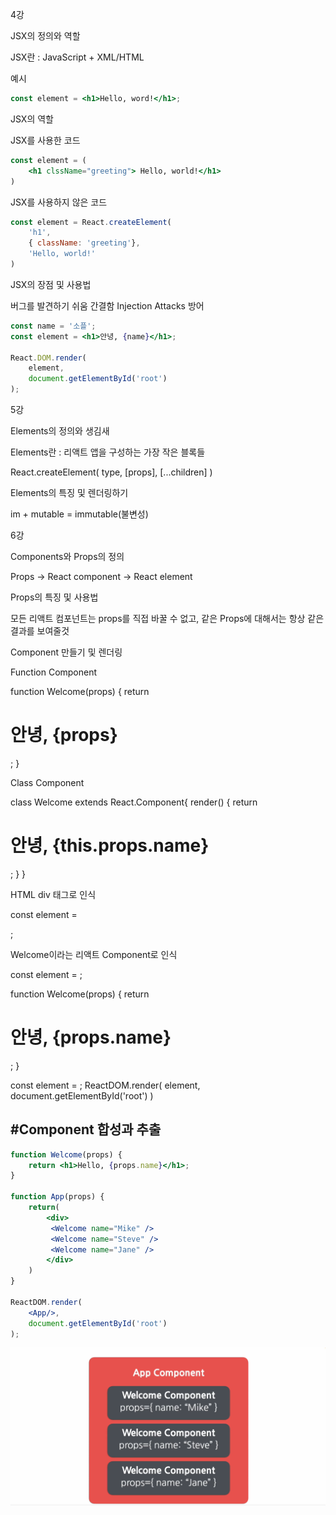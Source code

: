 4강

JSX의 정의와 역할

JSX란 : JavaScript + XML/HTML

예시
``` jsx
const element = <h1>Hello, word!</h1>;
```

JSX의 역할

JSX를 사용한 코드
``` jsx
const element = (
    <h1 clssName="greeting"> Hello, world!</h1>
)
```

JSX를 사용하지 않은 코드
``` jsx
const element = React.createElement(
    'h1',
    { className: 'greeting'},
    'Hello, world!'
)
```


JSX의 장점 및 사용법

버그를 발견하기 쉬움
간결함
Injection Attacks 방어 

``` jsx
const name = '소플';
const element = <h1>안녕, {name}</h1>;

React.DOM.render(
    element,
    document.getElementById('root')
);
```

5강

Elements의 정의와 생김새

Elements란 : 리액트 앱을 구성하는 가장 작은 블록들


React.createElement(
    type,
    [props],
    [...children]
)

Elements의 특징 및 렌더링하기

im + mutable = immutable(불변성)

6강

Components와 Props의 정의

Props -> React component -> React element


Props의 특징 및 사용법

모든 리액트 컴포넌트는 props를 직접 바꿀 수 없고, 같은 Props에 대해서는 항상 같은 결과를 보여줄것 


Component 만들기 및 렌더링

Function Component

function Welcome(props) {
    return <h1>안녕, {props}</h1>;
}

Class Component

class Welcome extends React.Component{
    render() {
        return <h1>안녕, {this.props.name}</h1>;
    }
}

HTML div 태그로 인식

const element = <div />;

Welcome이라는 리액트 Component로 인식

const element = <Welcome name="리액트" />;


function Welcome(props) {
    return <h1>안녕, {props.name}</h1>;
}

const element = <Welcome name="인제" />;
ReactDOM.render(
    element,
    document.getElementById('root')
)

#Component 합성과 추출
-------------------------
``` jsx
function Welcome(props) {
    return <h1>Hello, {props.name}</h1>;
}

function App(props) {
    return(
        <div>
         <Welcome name="Mike" />
         <Welcome name="Steve" />
         <Welcome name="Jane" />
        </div>
    )
}

ReactDOM.render(
    <App/>,
    document.getElementById('root')
);
```
![image](./src/images/image7.png)




